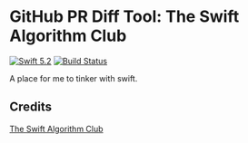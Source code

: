 # GitHub PR Diff Tool: The Swift Algorithm Club 

[![Swift 5.2](https://img.shields.io/badge/swift-5.2-ED523F.svg?style=flat)](https://swift.org/download/)
[![Build Status](https://travis-ci.org/mferrojr/github-filediff.svg?branch=master)](https://travis-ci.org/mferrojr/github-filediff)

A place for me to tinker with swift.

## Credits

[The Swift Algorithm Club](https://github.com/raywenderlich/swift-algorithm-club)
